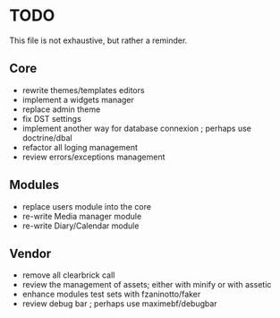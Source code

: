 TODO
====

This file is not exhaustive, but rather a reminder.

Core
----

- rewrite themes/templates editors
- implement a widgets manager
- replace admin theme
- fix DST settings
- implement another way for database connexion ; perhaps use doctrine/dbal
- refactor all loging management
- review errors/exceptions management


Modules
-------

- replace users module into the core
- re-write Media manager module
- re-write Diary/Calendar module


Vendor
------

- remove all clearbrick call
- review the management of assets; either with minify or with assetic
- enhance modules test sets with fzaninotto/faker
- review debug bar ; perhaps use maximebf/debugbar
